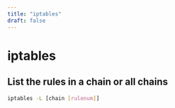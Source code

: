 ```yaml
---
title: "iptables"
draft: false
---
```


# iptables

## List the rules in a chain or all chains

```bash
iptables -L [chain [rulenum]]
```
